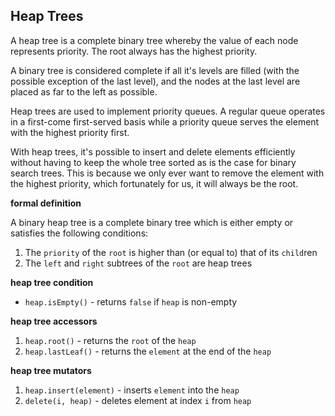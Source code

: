 ## Heap Trees

A heap tree is a complete binary tree whereby the value of each node 
represents priority. The root always has the highest priority.

A binary tree is considered complete if all it's levels are filled 
(with the possible exception of the last level), and the nodes at the last 
level are placed as far to the left as possible.

Heap trees are used to implement priority queues. A regular queue operates 
in a first-come first-served basis while a priority queue serves the element 
with the highest priority first.

With heap trees, it's possible to insert and delete elements efficiently without 
having to keep the whole tree sorted as is the case for binary search trees. 
This is because we only ever want to remove the element with the highest priority, 
which fortunately for us, it will always be the root.

**formal definition**

A binary heap tree is a complete binary tree which is either empty or satisfies the 
following conditions: 
1. The `priority` of the `root` is higher than (or equal to) that of its `child`ren
2. The `left` and `right` subtrees of the `root` are heap trees

**heap tree condition**

- `heap.isEmpty()` - returns `false` if `heap` is non-empty

**heap tree accessors**

1. `heap.root()` - returns the `root` of the `heap`
4. `heap.lastLeaf()` - returns the `element` at the end of the `heap`

**heap tree mutators**

1. `heap.insert(element)` - inserts `element` into  the `heap`
2. `delete(i, heap)` - deletes element at index `i` from `heap`